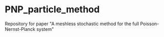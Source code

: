 # PNP_particle_method
Repository for paper "A meshless stochastic method for the full Poisson-Nernst-Planck system"
